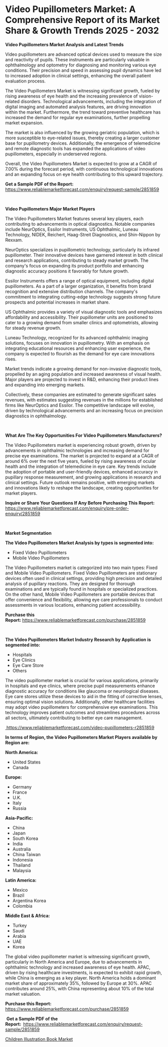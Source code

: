 <p><h1>Video Pupillometers Market: A Comprehensive Report of its Market Share & Growth Trends 2025 - 2032</h1></p><p><strong>Video Pupillometers Market Analysis and Latest Trends</strong></p>
<p><p>Video pupillometers are advanced optical devices used to measure the size and reactivity of pupils. These instruments are particularly valuable in ophthalmology and optometry for diagnosing and monitoring various eye conditions. Their precision and speed in assessing pupil dynamics have led to increased adoption in clinical settings, enhancing the overall patient evaluation process.</p><p>The Video Pupillometers Market is witnessing significant growth, fueled by rising awareness of eye health and the increasing prevalence of vision-related disorders. Technological advancements, including the integration of digital imaging and automated analysis features, are driving innovation within the market. Furthermore, the trend toward preventive healthcare has increased the demand for regular eye examinations, further propelling market expansion.</p><p>The market is also influenced by the growing geriatric population, which is more susceptible to eye-related issues, thereby creating a larger customer base for pupillometry devices. Additionally, the emergence of telemedicine and remote diagnostic tools has expanded the applications of video pupillometers, especially in underserved regions.</p><p>Overall, the Video Pupillometers Market is expected to grow at a CAGR of 7.00% during the forecast period, with continuous technological innovations and an expanding focus on eye health contributing to this upward trajectory.</p></p>
<p><strong>Get a Sample PDF of the Report:&nbsp;</strong> <a href="https://www.reliablemarketforecast.com/enquiry/request-sample/2851859?utm_campaign=3123&utm_medium=2&utm_source=Github&utm_content=ia&utm_term=11032025&utm_id=video-pupillometers">https://www.reliablemarketforecast.com/enquiry/request-sample/2851859</a></p>
<p>&nbsp;</p>
<p><strong>Video Pupillometers Major Market Players</strong></p>
<p><p>The Video Pupillometers Market features several key players, each contributing to advancements in optical diagnostics. Notable companies include NeurOptics, Essilor Instruments, US Ophthalmic, Luneau Technology, NIDEK, Reichert, Haag-Streit Diagnostics, and Shin-Nippon by Rexxam.</p><p>NeurOptics specializes in pupillometric technology, particularly its infrared pupillometer. Their innovative devices have garnered interest in both clinical and research applications, contributing to steady market growth. The company's focus on expanding its product portfolio and enhancing diagnostic accuracy positions it favorably for future growth.</p><p>Essilor Instruments offers a range of optical equipment, including digital pupillometers. As a part of a larger organization, it benefits from brand recognition and extensive distribution channels. The company's commitment to integrating cutting-edge technology suggests strong future prospects and potential increases in market share.</p><p>US Ophthalmic provides a variety of visual diagnostic tools and emphasizes affordability and accessibility. Their pupillometer units are positioned to cater to a growing demand from smaller clinics and optometrists, allowing for steady revenue growth.</p><p>Luneau Technology, recognized for its advanced ophthalmic imaging solutions, focuses on innovation in pupillometry. With an emphasis on integrating educational resources and enhancing user experience, the company is expected to flourish as the demand for eye care innovations rises.</p><p>Market trends indicate a growing demand for non-invasive diagnostic tools, propelled by an aging population and increased awareness of visual health. Major players are projected to invest in R&D, enhancing their product lines and expanding into emerging markets.</p><p>Collectively, these companies are estimated to generate significant sales revenues, with estimates suggesting revenues in the millions for established firms like NeurOptics and Essilor. The competitive landscape will evolve, driven by technological advancements and an increasing focus on precision diagnostics in ophthalmology.</p></p>
<p>&nbsp;</p>
<p><strong>What Are The Key Opportunities For Video Pupillometers Manufacturers?</strong></p>
<p><p>The Video Pupillometers market is experiencing robust growth, driven by advancements in ophthalmic technologies and increasing demand for precise eye examinations. The market is projected to expand at a CAGR of around 6% over the next five years, fueled by rising awareness of ocular health and the integration of telemedicine in eye care. Key trends include the adoption of portable and user-friendly devices, enhanced accuracy in pupillary response measurement, and growing applications in research and clinical settings. Future outlook remains positive, with emerging markets and innovations likely to reshape the landscape, creating opportunities for market players.</p></p>
<p><strong>Inquire or Share Your Questions If Any Before Purchasing This Report:</strong> <a href="https://www.reliablemarketforecast.com/enquiry/pre-order-enquiry/2851859?utm_campaign=3123&utm_medium=2&utm_source=Github&utm_content=ia&utm_term=11032025&utm_id=video-pupillometers">https://www.reliablemarketforecast.com/enquiry/pre-order-enquiry/2851859</a></p>
<p>&nbsp;</p>
<p><strong>Market Segmentation</strong></p>
<p><strong>The Video Pupillometers Market Analysis by types is segmented into:</strong></p>
<p><ul><li>Fixed Video Pupillometers</li><li>Mobile Video Pupillometers</li></ul></p>
<p><p>The Video Pupillometers market is categorized into two main types: Fixed and Mobile Video Pupillometers. Fixed Video Pupillometers are stationary devices often used in clinical settings, providing high precision and detailed analysis of pupillary reactions. They are designed for thorough examinations and are typically found in hospitals or specialized practices. On the other hand, Mobile Video Pupillometers are portable devices that offer convenience and flexibility, allowing eye care professionals to conduct assessments in various locations, enhancing patient accessibility.</p></p>
<p><strong>Purchase this Report:&nbsp;</strong><a href="https://www.reliablemarketforecast.com/purchase/2851859?utm_campaign=3123&utm_medium=2&utm_source=Github&utm_content=ia&utm_term=11032025&utm_id=video-pupillometers">https://www.reliablemarketforecast.com/purchase/2851859</a></p>
<p>&nbsp;</p>
<p><strong>The Video Pupillometers Market Industry Research by Application is segmented into:</strong></p>
<p><ul><li>Hospitals</li><li>Eye Clinics</li><li>Eye Care Store</li><li>Others</li></ul></p>
<p><p>The video pupillometer market is crucial for various applications, primarily in hospitals and eye clinics, where precise pupil measurements enhance diagnostic accuracy for conditions like glaucoma or neurological diseases. Eye care stores utilize these devices to aid in the fitting of corrective lenses, ensuring optimal vision solutions. Additionally, other healthcare facilities may adopt video pupillometers for comprehensive eye examinations. This technology improves patient outcomes and streamlines procedures across all sectors, ultimately contributing to better eye care management.</p></p>
<p><a href="https://www.reliablemarketforecast.com/video-pupillometers-r2851859?utm_campaign=3123&utm_medium=2&utm_source=Github&utm_content=ia&utm_term=11032025&utm_id=video-pupillometers">&nbsp;https://www.reliablemarketforecast.com/video-pupillometers-r2851859</a></p>
<p><strong>In terms of Region, the Video Pupillometers Market Players available by Region are:</strong></p>
<p>
    <p> <strong> North America: </strong>
        <ul>
            <li>United States</li>
            <li>Canada</li>
        </ul>
        </p> 
    <p> <strong> Europe: </strong>
        <ul>
            <li>Germany</li>
            <li>France</li>
            <li>U.K.</li>
            <li>Italy</li>
            <li>Russia</li>
        </ul>
        </p> 
    <p> <strong> Asia-Pacific: </strong>
        <ul>
            <li>China</li>
            <li>Japan</li>
            <li>South Korea</li>
            <li>India</li>
            <li>Australia</li>
            <li>China Taiwan</li>
            <li>Indonesia</li>
            <li>Thailand</li>
            <li>Malaysia</li>
        </ul>
        </p> 
    <p> <strong> Latin America: </strong>
        <ul>
            <li>Mexico</li>
            <li>Brazil</li>
            <li>Argentina Korea</li>
            <li>Colombia</li>
        </ul>
        </p> 
    <p> <strong> Middle East & Africa: </strong>
        <ul>
            <li>Turkey</li>
            <li>Saudi</li>
            <li>Arabia</li>
            <li>UAE</li>
            <li>Korea</li>
        </ul>
    </p>
    </p>
<p><p>The global video pupillometer market is witnessing significant growth, particularly in North America and Europe, due to advancements in ophthalmic technology and increased awareness of eye health. APAC, driven by rising healthcare investments, is expected to exhibit rapid growth, while China is emerging as a key player. North America holds a dominant market share of approximately 35%, followed by Europe at 30%. APAC contributes around 25%, with China representing about 10% of the total market valuation.</p></p>
<p><strong>Purchase this Report: </strong><a href="https://www.reliablemarketforecast.com/purchase/2851859?utm_campaign=3123&utm_medium=2&utm_source=Github&utm_content=ia&utm_term=11032025&utm_id=video-pupillometers">https://www.reliablemarketforecast.com/purchase/2851859</a></p>
<p>&nbsp;<strong>Get a Sample PDF of the Report:&nbsp;&nbsp;</strong><a href="https://www.reliablemarketforecast.com/enquiry/request-sample/2851859?utm_campaign=3123&utm_medium=2&utm_source=Github&utm_content=ia&utm_term=11032025&utm_id=video-pupillometers">https://www.reliablemarketforecast.com/enquiry/request-sample/2851859</a></p>
<p><strong></strong></p>
<p><p><a href="https://github.com/raffadongraffadong/Market-Research-Report-List-1/blob/main/children-illustration-book-market.md?utm_campaign=3123&utm_medium=2&utm_source=Github&utm_content=ia&utm_term=11032025&utm_id=video-pupillometers">Children Illustration Book Market</a></p></p>